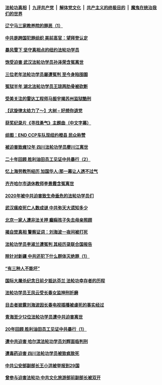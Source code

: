 

####  [法轮功真相](../../../../basic/blob/master/README.md?t=02032131) &nbsp;|&nbsp; [九评共产党](../../../../9ping.md/blob/master/README.md?t=02032131) &nbsp;|&nbsp; [解体党文化](../../../../jtdwh.md/blob/master/README.md?t=02032131)  &nbsp;|&nbsp; [共产主义的终极目的](../../../../gczydzjmd.md/blob/master/README.md?t=02032131) &nbsp;|&nbsp; [魔鬼在统治我们的世界](../../../../mgztzwmdsj.md/blob/master/README.md?t=02032131) 

#### [辽宁马三家教养院的罪恶（1）](../pages/prog424/a103045985.md?t=02032131) 

#### [中共是跨国犯罪组织 美前高官：望拜登认定](../pages/prog424/a103045969.md?t=02032131) 

#### [暴风雪下 坚守真相点的纽约法轮功学员](../pages/prog424/a103045843.md?t=02032131) 

#### [饱受迫害 武汉法轮功学员孙泽荣含冤离世](../pages/prog424/a103045980.md?t=02032131) 

#### [三位老年法轮功学员屡遭冤判 至今身陷囹圄](../pages/prog424/a103045223.md?t=02032131) 

#### [冤狱半年 湖北法轮功学员王琼两肋骨被砍断](../pages/prog424/a103045215.md?t=02032131) 

#### [受美关注的雷达工程师马振宇揭苏州监狱酷刑](../pages/prog424/a103045208.md?t=02032131) 

#### [【这旋律太给力了～】大树 – 好想你退党](../pages/prog424/a103045043.md?t=02032131) 

#### [获奖纪录片《寻找勇气》主题曲（中文字幕）](../pages/prog424/a103040123.md?t=02032131) 

#### [组图：END CCP车队现纽约橙县 民众称赞](../pages/prog424/a103045029.md?t=02032131) 

#### [被迫害致瘫12年 四川法轮功学员廖川江离世](../pages/prog424/a103044292.md?t=02032131) 

#### [二十年回顾 胜利油田员工见证中共暴行（2）](../pages/prog424/a103044216.md?t=02032131) 

#### [忆上海劳教所经历 加国华人:那一幕让人透不过气](../pages/prog424/a103043844.md?t=02032131) 

#### [齐齐哈尔市退休教师李景霞含冤离世](../pages/prog424/a103043306.md?t=02032131) 

#### [2020年被中共迫害致生命垂危的法轮功学员们](../pages/prog424/a103043242.md?t=02032131) 

#### [武汉瘟疫死亡人数成谜 中共弥天大谎知多少](../pages/prog424/a103042460.md?t=02032131) 

#### [北京一家人遭非法关押 癫痫孩子失去母亲照顾](../pages/prog424/a103042324.md?t=02032131) 

#### [揭自焚真相 警察证词：刘海波一夜间被打死](../pages/prog424/a103042188.md?t=02032131) 

#### [法轮功学员李淑兰遭冤判 其经历录联合国报告](../pages/prog424/a103041776.md?t=02032131) 

#### [除针对新疆 中共还犯下什么群体灭绝罪（1）](../pages/prog424/a103041762.md?t=02032131) 

#### [“有三种人不能坏”](../pages/prog424/a103041736.md?t=02032131) 

#### [国际大屠杀纪念日前夕抵达芬兰 法轮功幸存者的历程](../pages/prog424/a103040761.md?t=02032131) 

#### [法轮功学员王凤云受长春女监抻刑折磨](../pages/prog424/a103041185.md?t=02032131) 

#### [目击者披露刘海波因长春电视插播被虐死的事实经过](../pages/prog424/a103041019.md?t=02032131) 

#### [青海至少12位法轮功学员遭中共迫害离世](../pages/prog424/a103041006.md?t=02032131) 

#### [20年回顾 胜利油田员工见证中共暴行（1）](../pages/prog424/a103040993.md?t=02032131) 

#### [遭中共迫害 哈尔滨法轮功学员刘辉面临判刑](../pages/prog424/a103040355.md?t=02032131) 

#### [遭毒药迫害 四川法轮功学员被致疯致死](../pages/prog424/a103040203.md?t=02032131) 

#### [中共公安部副部长王小洪被举报到29国](../pages/prog424/a103040007.md?t=02032131) 

#### [曾参与迫害法轮功 中共文化旅游部前副部长被双开](../pages/prog424/a103039785.md?t=02032131) 

